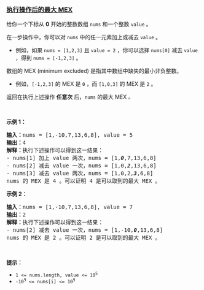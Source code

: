 ### [执行操作后的最大 MEX](https://leetcode-cn.com/problems/smallest-missing-non-negative-integer-after-operations)

<p>给你一个下标从 <strong>0</strong> 开始的整数数组 <code>nums</code> 和一个整数 <code>value</code> 。</p>

<p>在一步操作中，你可以对 <code>nums</code> 中的任一元素加上或减去 <code>value</code> 。</p>

<ul>
	<li>例如，如果 <code>nums = [1,2,3]</code> 且 <code>value = 2</code> ，你可以选择 <code>nums[0]</code> 减去 <code>value</code> ，得到 <code>nums = [-1,2,3]</code> 。</li>
</ul>

<p>数组的 MEX (minimum excluded) 是指其中数组中缺失的最小非负整数。</p>

<ul>
	<li>例如，<code>[-1,2,3]</code> 的 MEX 是 <code>0</code> ，而 <code>[1,0,3]</code> 的 MEX 是 <code>2</code> 。</li>
</ul>

<p>返回在执行上述操作 <strong>任意次</strong> 后，<code>nums</code><em> </em>的最大 MEX <em>。</em></p>

<p>&nbsp;</p>

<p><strong>示例 1：</strong></p>

<pre><strong>输入：</strong>nums = [1,-10,7,13,6,8], value = 5
<strong>输出：</strong>4
<strong>解释：</strong>执行下述操作可以得到这一结果：
- nums[1] 加上 value 两次，nums = [1,<em><strong>0</strong></em>,7,13,6,8]
- nums[2] 减去 value 一次，nums = [1,0,<em><strong>2</strong></em>,13,6,8]
- nums[3] 减去 value 两次，nums = [1,0,2,<em><strong>3</strong></em>,6,8]
nums 的 MEX 是 4 。可以证明 4 是可以取到的最大 MEX 。
</pre>

<p><strong>示例 2：</strong></p>

<pre><strong>输入：</strong>nums = [1,-10,7,13,6,8], value = 7
<strong>输出：</strong>2
<strong>解释：</strong>执行下述操作可以得到这一结果：
- nums[2] 减去 value 一次，nums = [1,-10,<em><strong>0</strong></em>,13,6,8]
nums 的 MEX 是 2 。可以证明 2 是可以取到的最大 MEX 。
</pre>

<p>&nbsp;</p>

<p><strong>提示：</strong></p>

<ul>
	<li><code>1 &lt;= nums.length, value &lt;= 10<sup>5</sup></code></li>
	<li><code>-10<sup>9</sup> &lt;= nums[i] &lt;= 10<sup>9</sup></code></li>
</ul>
